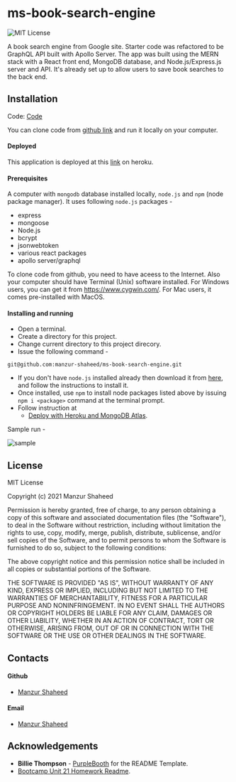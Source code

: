 # ms-book-search-engine
![MIT License](https://img.shields.io/badge/License-MIT-blue.svg)

A book search engine from Google site. Starter code was refactored to be GraphQL API built with Apollo Server. The app was built using the MERN stack with a React front end, MongoDB database, and Node.js/Express.js server and API. It's already set up to allow users to save book searches to the back end.

## Installation

Code: [Code](https://github.com/manzur-shaheed/ms-book-search-engine) 

You can clone code from [github link](https://github.com/manzur-shaheed/ms-book-search-engine) and run it locally on your computer. 

#### Deployed
This application is deployed at this [link](https://ms-book-search-engine.herokuapp.com/) on heroku.
#### Prerequisites 
A computer with ```mongodb``` database installed locally, ```node.js``` and ```npm``` (node package manager). It uses following ```node.js``` packages -
- express
- mongoose
- Node.js
- bcrypt
- jsonwebtoken
- various react packages
- apollo server/graphql

To clone code from github, you need to have aceess to the Internet. Also your computer should have Terminal (Unix) software installed. For Windows users, you can get it from https://www.cygwin.com/. For Mac users, it comes pre-installed with MacOS. 

#### Installing and running 
- Open a terminal.
- Create a directory for this project.
- Change current directory to this project direcory.
- Issue the following command -
```
git@github.com:manzur-shaheed/ms-book-search-engine.git
```
- If you don't have ```node.js``` installed already then download it from [here](https://nodejs.org/en/download/), and follow the instructions to install it.
- Once installed, use ```npm``` to install node packages listed above by issuing ```npm i <package>``` command at the terminal prompt.
- Follow instruction at 
  * [Deploy with Heroku and MongoDB Atlas](https://coding-boot-camp.github.io/full-stack/mongodb/deploy-with-heroku-and-mongodb-atlas).

Sample run -

![sample](./assets/images/Google_Book_Search.gif)
## License
MIT License

Copyright (c) 2021 Manzur Shaheed

Permission is hereby granted, free of charge, to any person obtaining a copy of this software and associated documentation files (the "Software"), to deal in the Software without restriction, including without limitation the rights to use, copy, modify, merge, publish, distribute, sublicense, and/or sell copies of the Software, and to permit persons to whom the Software is furnished to do so, subject to the following conditions:

The above copyright notice and this permission notice shall be included in all copies or substantial portions of the Software.

THE SOFTWARE IS PROVIDED "AS IS", WITHOUT WARRANTY OF ANY KIND, EXPRESS OR IMPLIED, INCLUDING BUT NOT LIMITED TO THE WARRANTIES OF MERCHANTABILITY, FITNESS FOR A PARTICULAR PURPOSE AND NONINFRINGEMENT. IN NO EVENT SHALL THE AUTHORS OR COPYRIGHT HOLDERS BE LIABLE FOR ANY CLAIM, DAMAGES OR OTHER LIABILITY, WHETHER IN AN ACTION OF CONTRACT, TORT OR OTHERWISE, ARISING FROM, OUT OF OR IN CONNECTION WITH THE SOFTWARE OR THE USE OR OTHER DEALINGS IN THE SOFTWARE.
## Contacts
#### Github
- [Manzur Shaheed](https://github.com/manzur-shaheed/)
#### Email
- [Manzur Shaheed](mailto:shaheed_manzur@yahoo.com)
## Acknowledgements
* **Billie Thompson** - [PurpleBooth](https://github.com/PurpleBooth) for the README Template.
* [Bootcamp Unit 21 Homework Readme](https://columbia.bootcampcontent.com/columbia-bootcamp/cu-nyc-virt-fsf-pt-03-2021-u-c/-/tree/master/21-MERN/02-Homework).



